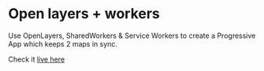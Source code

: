 # Open layers + workers

Use OpenLayers, SharedWorkers & Service Workers to create a Progressive App which keeps 2 maps in sync. 

Check it [live here](https://iampava.github.io/practice-exercises/practice-apps/open-layers-and-workers/)